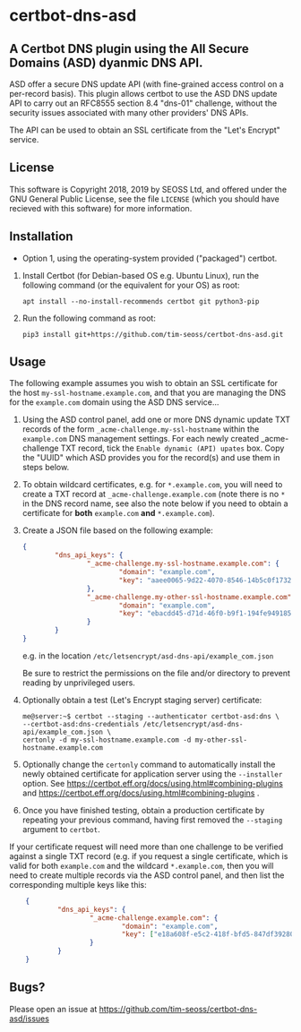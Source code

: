 certbot-dns-asd
===============

A Certbot DNS plugin using the All Secure Domains (ASD) dyanmic DNS API.
------------------------------------------------------------------------
  
ASD offer a secure DNS update API (with fine-grained access control on a
per-record basis).  This plugin allows certbot to use the ASD DNS update API
to carry out an RFC8555 section 8.4 "dns-01" challenge, without the security
issues associated with many other providers' DNS APIs.
  
The API can be used to obtain an SSL certificate from the "Let's Encrypt" service.

License
-------

This software is Copyright 2018, 2019 by SEOSS Ltd, and offered under the GNU
General Public License, see the file `LICENSE` (which you should have recieved
with this software) for more information.

Installation
------------

* Option 1, using the operating-system provided ("packaged") certbot.

1. Install Certbot (for Debian-based OS e.g. Ubuntu Linux), run the following
command (or the equivalent for your OS) as root:

    `apt install --no-install-recommends certbot git python3-pip`

1. Run the following command as root:

    `pip3 install git+https://github.com/tim-seoss/certbot-dns-asd.git`

Usage
-----

The following example assumes you wish to obtain an SSL certificate for the
host `my-ssl-hostname.example.com`, and that you are managing the DNS for
the `example.com` domain using the ASD DNS service...

1. Using the ASD control panel, add one or more DNS dynamic update TXT records
of the form `_acme-challenge.my-ssl-hostname` within the `example.com` DNS
management settings.  For each newly created _acme-challenge TXT record, tick
the `Enable dynamic (API) upates` box.  Copy the "UUID" which ASD provides you
for the record(s) and use them in steps below.

1. To obtain wildcard certificates, e.g. for `*.example.com`, you will need to
create a TXT record at `_acme-challenge.example.com` (note there is no `*`
in the DNS record name, see also the note below if you need to obtain a
certificate for **both** `example.com` **and** `*.example.com`).

1. Create a JSON file based on the following example:
    ```json
    {
            "dns_api_keys": {
                    "_acme-challenge.my-ssl-hostname.example.com": {
                            "domain": "example.com",
                            "key": "aaee0065-9d22-4070-8546-14b5c0f17328"
                    },
                    "_acme-challenge.my-other-ssl-hostname.example.com": {
                            "domain": "example.com",
                            "key": "ebacdd45-d71d-46f0-b9f1-194fe9491855"
                    }
            }
    }
    ```
    e.g. in the location `/etc/letsencrypt/asd-dns-api/example_com.json`

    Be sure to restrict the permissions on the file and/or directory to prevent
    reading by unprivileged users.

1. Optionally obtain a test (Let's Encrypt staging server) certificate:

    ```
    me@server:~$ certbot --staging --authenticator certbot-asd:dns \
    --certbot-asd:dns-credentials /etc/letsencrypt/asd-dns-api/example_com.json \
    certonly -d my-ssl-hostname.example.com -d my-other-ssl-hostname.example.com
    ```

1. Optionally change the `certonly` command to automatically install the newly
obtained certificate for application server using the `--installer` option.  See
https://certbot.eff.org/docs/using.html#combining-plugins and
https://certbot.eff.org/docs/using.html#combining-plugins .

1. Once you have finished testing, obtain a production certificate by repeating
your previous command, having first removed the `--staging` argument to `certbot`.


If your certificate request will need more than one challenge to be verified
against a single TXT record (e.g. if you request a single certificate, which is
valid for both `example.com` and the wildcard `*.example.com`, then you will
need to create multiple records via the ASD control panel, and then list the
corresponding multiple keys like this:
```json
    {
            "dns_api_keys": {
                    "_acme-challenge.example.com": {
                            "domain": "example.com",
                            "key": ["e18a608f-e5c2-418f-bfd5-847df39280a8", "5f91a2f8-5797-4b4e-a723-3adfcb1c2c88"]
                    }
            }
    }
```

Bugs?
----

Please open an issue at https://github.com/tim-seoss/certbot-dns-asd/issues
